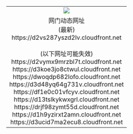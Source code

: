 ﻿<table>
  <tr></tr>
  <tr><td colspan=2 align=center><img src="https://d2vs287yszd2lv.cloudfront.net/Up/oGate.jpg" /></td></tr>
  <tr><td colspan=2 align=center>网门动态网址<br/>(最新)
<br>https://d2vs287yszd2lv.cloudfront.net
<br/><br/>(以下网址可能失效)
<br>https://d2vymx9mrzbl7t.cloudfront.net
<br>https://d3koe3jo8ctwul.cloudfront.net
<br>https://dwoqdp682lofo.cloudfront.net
<br>https://d3d48yq64g731v.cloudfront.net
<br>https://df1e0c01vfcyv.cloudfront.net
<br>https://d13tslkykwxgrl.cloudfront.net
<br>https://drjf98zymt55d.cloudfront.net
<br>https://d1h9yzirxt2amn.cloudfront.net
<br>https://d3ucid7ma2ecu8.cloudfront.net
    </td>
  </tr>
</table>
